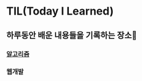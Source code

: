 # TIL(Today I Learned)

## 하루동안 배운 내용들을 기록하는 장소🌝

### [알고리즘](https://github.com/Qyupang/TIL/tree/main/Algorithm)

### 웹개발

